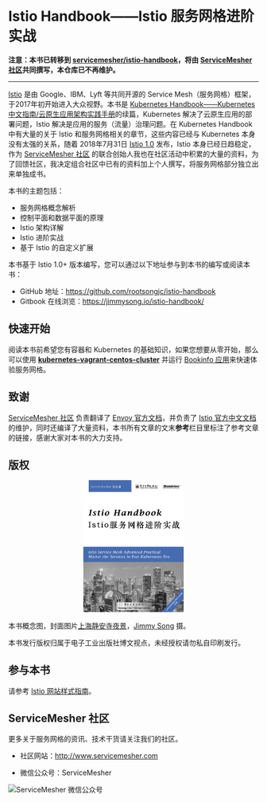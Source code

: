 # Istio Handbook——Istio 服务网格进阶实战

**注意：本书已转移到 [servicemesher/istio-handbook](https://gtihub.com/servicemesher/istio-handbook)，将由 [ServiceMesher 社区](http://www.servicemesher.com)共同撰写，本仓库已不再维护。**

---

[Istio](https://istio.io/zh) 是由 Google、IBM、Lyft 等共同开源的 Service Mesh（服务网格）框架，于2017年初开始进入大众视野。本书是 [Kubernetes Handbook——Kubernetes 中文指南/云原生应用架构实践手册](https://github.com/rootsongjc/kubernetes-handbook)的续篇，Kubernetes 解决了云原生应用的部署问题，Istio 解决是应用的服务（流量）治理问题。在 Kubernetes Handbook 中有大量的关于 Istio 和服务网格相关的章节，这些内容已经与 Kubernetes 本身没有太强的关系，随着 2018年7月31日 [Istio 1.0](https://istio.io/zh/blog/2018/announcing-1.0/) 发布，Istio 本身已经日趋稳定，作为 [ServiceMesher 社区](http://www.servicemesher.com) 的联合创始人我也在社区活动中积累的大量的资料，为了回馈社区，我决定组合社区中已有的资料加上个人撰写，将服务网格部分独立出来单独成书。

本书的主题包括：

- 服务网格概念解析
- 控制平面和数据平面的原理
- Istio 架构详解
- Istio 进阶实战
- 基于 Istio 的自定义扩展

本书基于 Istio 1.0+ 版本编写，您可以通过以下地址参与到本书的编写或阅读本书：

- GitHub 地址：https://github.com/rootsongjc/istio-handbook
- Gitbook 在线浏览：https://jimmysong.io/istio-handbook/

## 快速开始

阅读本书前希望您有容器和 Kubernetes 的基础知识，如果您想要从零开始，那么可以使用 [**kubernetes-vagrant-centos-cluster**](https://github.com/rootsongjc/kubernetes-vagrant-centos-cluster) 并运行 [Bookinfo 应用](https://istio.io/zh/docs/examples/bookinfo/)来快速体验服务网格。

## 致谢

[ServiceMesher 社区](http://www.servicemesher.com) 负责翻译了 [Envoy 官方文档](http://www.servicemesher.com/envoy/)，并负责了 [Istio 官方中文文档](https://istio.io/zh)的维护，同时还编译了大量资料，本书所有文章的文末**参考**栏目里标注了参考文章的链接，感谢大家对本书的大力支持。

## 版权

<p align="center">
  <a href="https://jimmysong.io/istio-handbook">
    <img src="cover.jpg" width="40%" alt="Istio handbook - istio服务网格实践指南" />
  </a>
</p>

本书概念图，封面图片[上海静安寺夜景](https://jimmysongio.tuchong.com/24318231/)，[Jimmy Song](https://jimmysong.io) 摄。

本书发行版权归属于电子工业出版社博文视点，未经授权请勿私自印刷发行。

## 参与本书

请参考 [Istio 网站样式指南](https://istio.io/zh/about/contribute/style-guide/)。

## ServiceMesher 社区

更多关于服务网格的资讯、技术干货请关注我们的社区。

- 社区网站：http://www.servicemesher.com

- 微信公众号：ServiceMesher

![ServiceMesher 微信公众号](https://ws2.sinaimg.cn/large/006tNc79ly1fz6cq93dwmj31jt0beq9s.jpg)